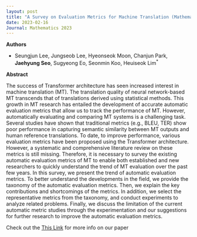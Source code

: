 ```yaml
---
layout: post
title: "A Survey on Evaluation Metrics for Machine Translation (Mathematics 2023)"
date: 2023-02-16
Journal: Mathematics 2023
---
```


**Authors**
- Seungjun Lee, Jungseob Lee, Hyeonseok Moon, Chanjun Park, **Jaehyung Seo**, Sugyeong Eo, Seonmin Koo, Heuiseok Lim<sup>*</sup>

**Abstract**

The success of Transformer architecture has seen increased interest in machine translation (MT). The translation quality of neural network-based MT transcends that of translations derived using statistical methods. This growth in MT research has entailed the development of accurate automatic evaluation metrics that allow us to track the performance of MT. However, automatically evaluating and comparing MT systems is a challenging task. Several studies have shown that traditional metrics (e.g., BLEU, TER) show poor performance in capturing semantic similarity between MT outputs and human reference translations. To date, to improve performance, various evaluation metrics have been proposed using the Transformer architecture. However, a systematic and comprehensive literature review on these metrics is still missing. Therefore, it is necessary to survey the existing automatic evaluation metrics of MT to enable both established and new researchers to quickly understand the trend of MT evaluation over the past few years. In this survey, we present the trend of automatic evaluation metrics. To better understand the developments in the field, we provide the taxonomy of the automatic evaluation metrics. Then, we explain the key contributions and shortcomings of the metrics. In addition, we select the representative metrics from the taxonomy, and conduct experiments to analyze related problems. Finally, we discuss the limitation of the current automatic metric studies through the experimentation and our suggestions for further research to improve the automatic evaluation metrics.

Check out the [This Link][DOI] for more info on our paper

[DOI]: https://doi.org/10.3390/math11041006


